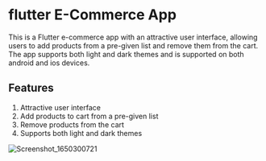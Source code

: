 # flutter E-Commerce App

This is a Flutter e-commerce app with an attractive user interface, allowing users to add products from a pre-given list and remove them from the cart. The app supports both light and dark themes and is supported on both android and ios devices.


## Features
1) Attractive user interface
2) Add products to cart from a pre-given list
3) Remove products from the cart
4) Supports both light and dark themes

![Screenshot_1650300721](https://user-images.githubusercontent.com/92254361/163843917-c0dc2c45-2771-4570-bb05-81f77e7ebfb0.png)
